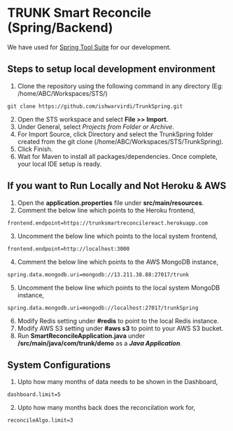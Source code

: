 # TRUNK Smart Reconcile (Spring/Backend)
We have used for [Spring Tool Suite](https://spring.io/tools/sts/all) for our development.
## Steps to setup local development environment
1. Clone the repository using the following command in any directory (Eg: /home/ABC/Workspaces/STS/)
```console
git clone https://github.com/ishwarvirdi/TrunkSpring.git
```
2. Open the STS workspace and select **File >> Import**.
3. Under General, select *Projects from Folder or Archive*.
4. For Import Source, click Directory and select the TrunkSpring folder created from the git clone (/home/ABC/Workspaces/STS/TrunkSpring).
5. Click Finish.
6. Wait for Maven to install all packages/dependencies. Once complete, your local IDE setup is ready.
## If you want to Run Locally and Not Heroku & AWS
1. Open the **application.properties** file under **src/main/resources**.
2. Comment the below line which points to the Heroku frontend,
```
frontend.endpoint=https://trunksmartreconcilereact.herokuapp.com
```
3. Uncomment the below line which points to the local system frontend,
```
frontend.endpoint=http://localhost:3000
```
4. Comment the below line which points to the AWS MongoDB instance,
```
spring.data.mongodb.uri=mongodb://13.211.38.88:27017/trunk
```
5. Uncomment the below line which points to the local system MongoDB instance,
```
spring.data.mongodb.uri=mongodb://localhost:27017/trunkSpring
```
6. Modify Redis setting under **#redis** to point to the local Redis instance.
7. Modify AWS S3 setting under **#aws s3** to point to your AWS S3 bucket.
8. Run **SmartReconcileApplication.java** under **/src/main/java/com/trunk/demo** as a **_Java Application_**. 
## System Configurations
1. Upto how many months of data needs to be shown in the Dashboard,
```
dashboard.limit=5
```
2. Upto how many months back does the reconcilation work for,
```
reconcileAlgo.limit=3
```
